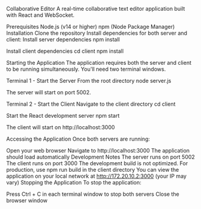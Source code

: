 Collaborative Editor
A real-time collaborative text editor application built with React and WebSocket.

Prerequisites
Node.js (v14 or higher)
npm (Node Package Manager)
Installation
Clone the repository
Install dependencies for both server and client:
Install server dependencies
npm install

Install client dependencies
cd client npm install

Starting the Application
The application requires both the server and client to be running simultaneously. You'll need two terminal windows.

Terminal 1 - Start the Server
From the root directory
node server.js

The server will start on port 5002.

Terminal 2 - Start the Client
Navigate to the client directory
cd client

Start the React development server
npm start

The client will start on http://localhost:3000

Accessing the Application
Once both servers are running:

Open your web browser
Navigate to http://localhost:3000
The application should load automatically
Development Notes
The server runs on port 5002
The client runs on port 3000
The development build is not optimized. For production, use npm run build in the client directory
You can view the application on your local network at http://172.20.10.2:3000 (your IP may vary)
Stopping the Application
To stop the application:

Press Ctrl + C in each terminal window to stop both servers
Close the browser window
